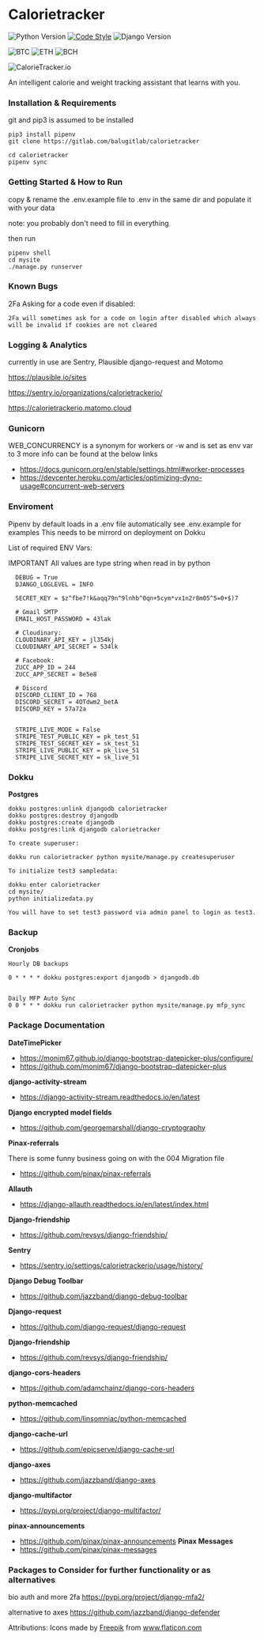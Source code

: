 # Calorietracker

![Python Version](https://img.shields.io/badge/python-3.7-green)
[![Code Style](https://img.shields.io/badge/code%20style-autopep8-blue)][e7b2d569]
![Django Version](https://img.shields.io/badge/django-3.1-green)

[e7b2d569]: https://github.com/hhatto/autopep8 "autopep8"
![BTC](https://img.shields.io/badge/BTC-bc1q02p75kx3rqsdmuvnfdgqery9036qvggrcwdjnh-yellow)
![ETH](https://img.shields.io/badge/ETH-0x2231CE7FE3135d78c0624B3700462e9A3c7048e1-lightgrey)
![BCH](https://img.shields.io/badge/BCH-bitcoincash%3Aqrlgyuwt8myx9xz0d3je4gfgezy9xkj4sqf76rqtm0-green)

![CalorieTracker.io](brand_assets/molecule.svg)

An intelligent calorie and weight tracking assistant that learns with you.



### Installation & Requirements

   git and pip3 is assumed to be installed

    pip3 install pipenv
    git clone https://gitlab.com/balugitlab/calorietracker

    cd calorietracker
    pipenv sync    


### Getting Started & How to Run

  copy & rename the .env.example file to .env in the same dir and populate it with your data

  note: you probably don't need to fill in everything

  then run

    pipenv shell
    cd mysite
    ./manage.py runserver


### Known Bugs
2Fa Asking for a code even if disabled:

    2Fa will sometimes ask for a code on login after disabled which always will be invalid if cookies are not cleared





### Logging & Analytics

currently in use are Sentry, Plausible django-request and Motomo

https://plausible.io/sites

https://sentry.io/organizations/calorietrackerio/

https://calorietrackerio.matomo.cloud



### Gunicorn
WEB_CONCURRENCY is a synonym for workers or -w and is set as env var to 3
more info can be found at the below links

  - https://docs.gunicorn.org/en/stable/settings.html#worker-processes
  - https://devcenter.heroku.com/articles/optimizing-dyno-usage#concurrent-web-servers



### Enviroment

  Pipenv by default loads in a .env file automatically see .env.example for examples
  This needs to be mirrord on deployment on Dokku

  List of required ENV Vars:

  IMPORTANT All values are type string when read in by python

      DEBUG = True
      DJANGO_LOGLEVEL = INFO

      SECRET_KEY = $z^fbe7!k&aqq79n^9lnhb^0qn+5cym*vx1n2r8m05^5=0+$)7

      # Gmail SMTP
      EMAIL_HOST_PASSWORD = 43lak

      # Cloudinary:
      CLOUDINARY_API_KEY = jl354kj
      CLOUDINARY_API_SECRET = 534lk

      # Facebook:
      ZUCC_APP_ID = 244
      ZUCC_APP_SECRET = 8e5e8

      # Discord
      DISCORD_CLIENT_ID = 768
      DISCORD_SECRET = 4OTdwm2_betA
      DISCORD_KEY = 57a72a


      STRIPE_LIVE_MODE = False
      STRIPE_TEST_PUBLIC_KEY = pk_test_51
      STRIPE_TEST_SECRET_KEY = sk_test_51
      STRIPE_LIVE_PUBLIC_KEY = pk_live_51
      STRIPE_LIVE_SECRET_KEY = sk_live_51



### Dokku

**Postgres**

    dokku postgres:unlink djangodb calorietracker
    dokku postgres:destroy djangodb
    dokku postgres:create djangodb
    dokku postgres:link djangodb calorietracker

    To create superuser:

    dokku run calorietracker python mysite/manage.py createsuperuser

    To initialize test3 sampledata:

    dokku enter calorietracker
    cd mysite/
    python initializedata.py

    You will have to set test3 password via admin panel to login as test3.


### Backup

**Cronjobs**

    Hourly DB backups

    0 * * * * dokku postgres:export djangodb > djangodb.db


    Daily MFP Auto Sync
    0 0 * * * dokku run calorietracker python mysite/manage.py mfp_sync



### Package Documentation

**DateTimePicker**  

  - https://monim67.github.io/django-bootstrap-datepicker-plus/configure/
  - https://github.com/monim67/django-bootstrap-datepicker-plus


**django-activity-stream**

  - https://django-activity-stream.readthedocs.io/en/latest


**Django encrypted model fields**

 - https://github.com/georgemarshall/django-cryptography


**Pinax-referrals**


  There is some funny business going on with the 004 Migration file

  - https://github.com/pinax/pinax-referrals

**Allauth**

  - https://django-allauth.readthedocs.io/en/latest/index.html

**Django-friendship**

  - https://github.com/revsys/django-friendship/

**Sentry**

  - https://sentry.io/settings/calorietrackerio/usage/history/

**Django Debug Toolbar**

  - https://github.com/jazzband/django-debug-toolbar


**Django-request**

  - https://github.com/django-request/django-request

**Django-friendship**

  - https://github.com/revsys/django-friendship/

**django-cors-headers**

  - https://github.com/adamchainz/django-cors-headers

**python-memcached**

 - https://github.com/linsomniac/python-memcached

**django-cache-url**

 - https://github.com/epicserve/django-cache-url

**django-axes**

 - https://github.com/jazzband/django-axes


**django-multifactor**
  - https://pypi.org/project/django-multifactor/

**pinax-announcements**
 - https://github.com/pinax/pinax-announcements
**Pinax Messages**
 - https://github.com/pinax/pinax-messages



### Packages to Consider for further functionality or as alternatives

bio auth and more 2fa
https://pypi.org/project/django-mfa2/

alternative to axes
https://github.com/jazzband/django-defender


Attributions:
Icons made by <a href="http://www.freepik.com/" title="Freepik">Freepik</a> from <a href="https://www.flaticon.com/" title="Flaticon"> www.flaticon.com</a>
